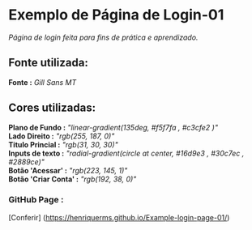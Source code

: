 # Exemplo de Página de Login-01

_Página de login feita para fins de prática e aprendizado._

## Fonte utilizada:<br>
**Fonte :** _Gill Sans MT_

## Cores utilizadas:<br>
**Plano de Fundo :** _"linear-gradient(135deg, #f5f7fa , #c3cfe2 )"_ <br>
**Lado Direito :**  _"rgb(255, 187, 0)"_ <br>
**Titulo Princial :**  _"rgb(31, 30, 30)"_ <br>
**Inputs de texto :**  _"radial-gradient(circle at center, #16d9e3 , #30c7ec , #2889ce)"_ <br>
**Botão 'Acessar' :**  _"rgb(223, 145, 1)"_ <br>
**Botão 'Criar Conta' :**  _"rgb(192, 38, 0)"_ <br>


### GitHub Page : <br>
[Conferir] (https://henriquerms.github.io/Example-login-page-01/)
